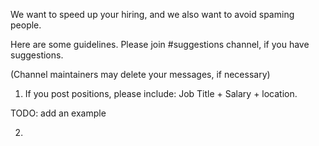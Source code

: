 We want to speed up your hiring, and we also want to avoid spaming people.

Here are some guidelines. Please join #suggestions channel, if you have suggestions.

(Channel maintainers may delete your messages, if necessary)

1. If you post positions, please include: Job Title + Salary + location.

  TODO: add an example

2. 